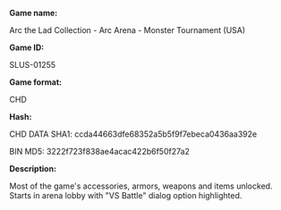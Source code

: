 ﻿**Game name:**

Arc the Lad Collection - Arc Arena - Monster Tournament (USA)

**Game ID:**

SLUS-01255

**Game format:**

CHD

**Hash:**

CHD DATA SHA1: ccda44663dfe68352a5b5f9f7ebeca0436aa392e

BIN MD5: 3222f723f838ae4acac422b6f50f27a2

**Description:**

Most of the game's accessories, armors, weapons and items unlocked. Starts in arena lobby with "VS Battle" dialog option highlighted.
